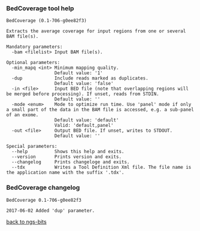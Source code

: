 ### BedCoverage tool help
	BedCoverage (0.1-706-g0ee82f3)
	
	Extracts the average coverage for input regions from one or several BAM file(s).
	
	Mandatory parameters:
	  -bam <filelist> Input BAM file(s).
	
	Optional parameters:
	  -min_mapq <int> Minimum mapping quality.
	                  Default value: '1'
	  -dup            Include reads marked as duplicates.
	                  Default value: 'false'
	  -in <file>      Input BED file (note that overlapping regions will be merged before processing). If unset, reads from STDIN.
	                  Default value: ''
	  -mode <enum>    Mode to optimize run time. Use 'panel' mode if only a small part of the data in the BAM file is accessed, e.g. a sub-panel of an exome.
	                  Default value: 'default'
	                  Valid: 'default,panel'
	  -out <file>     Output BED file. If unset, writes to STDOUT.
	                  Default value: ''
	
	Special parameters:
	  --help          Shows this help and exits.
	  --version       Prints version and exits.
	  --changelog     Prints changeloge and exits.
	  --tdx           Writes a Tool Definition Xml file. The file name is the application name with the suffix '.tdx'.
	
### BedCoverage changelog
	BedCoverage 0.1-706-g0ee82f3
	
	2017-06-02 Added 'dup' parameter.
[back to ngs-bits](https://github.com/imgag/ngs-bits)